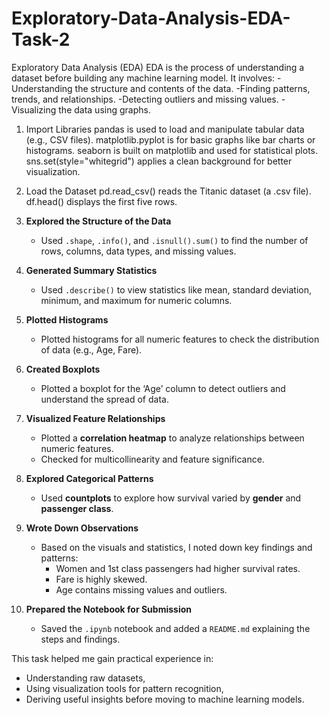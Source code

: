 # Exploratory-Data-Analysis-EDA-Task-2
Exploratory Data Analysis (EDA)
EDA is the process of understanding a dataset before building any machine learning model. It involves:
-Understanding the structure and contents of the data.
-Finding patterns, trends, and relationships.
-Detecting outliers and missing values.
-Visualizing the data using graphs.

1.  Import Libraries
pandas is used to load and manipulate tabular data (e.g., CSV files).
matplotlib.pyplot is for basic graphs like bar charts or histograms.
seaborn is built on matplotlib and used for statistical plots.
sns.set(style="whitegrid") applies a clean background for better visualization.
2.  Load the Dataset
pd.read_csv() reads the Titanic dataset (a .csv file).
df.head() displays the first five rows.
3. **Explored the Structure of the Data**  
   - Used `.shape`, `.info()`, and `.isnull().sum()` to find the number of rows, columns, data types, and missing values.

4. **Generated Summary Statistics**  
   - Used `.describe()` to view statistics like mean, standard deviation, minimum, and maximum for numeric columns.

5. **Plotted Histograms**  
   - Plotted histograms for all numeric features to check the distribution of data (e.g., Age, Fare).

6. **Created Boxplots**  
   - Plotted a boxplot for the ‘Age’ column to detect outliers and understand the spread of data.

7. **Visualized Feature Relationships**  
   - Plotted a **correlation heatmap** to analyze relationships between numeric features.
   - Checked for multicollinearity and feature significance.

8. **Explored Categorical Patterns**  
   - Used **countplots** to explore how survival varied by **gender** and **passenger class**.

9. **Wrote Down Observations**  
   - Based on the visuals and statistics, I noted down key findings and patterns:
     - Women and 1st class passengers had higher survival rates.
     - Fare is highly skewed.
     - Age contains missing values and outliers.

10. **Prepared the Notebook for Submission**  
    - Saved the `.ipynb` notebook and added a `README.md` explaining the steps and findings.

This task helped me gain practical experience in:
- Understanding raw datasets,
- Using visualization tools for pattern recognition,
- Deriving useful insights before moving to machine learning models.
